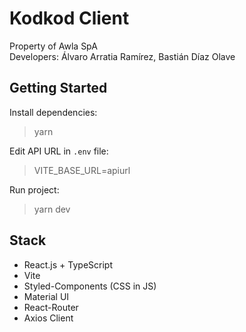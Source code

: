 # Kodkod Client

Property of Awla SpA  
Developers: Álvaro Arratia Ramírez, Bastián Díaz Olave

## Getting Started

Install dependencies:

> yarn

Edit API URL in `.env` file:

> VITE_BASE_URL=apiurl

Run project:

> yarn dev

## Stack

- React.js + TypeScript
- Vite
- Styled-Components (CSS in JS)
- Material UI
- React-Router
- Axios Client
